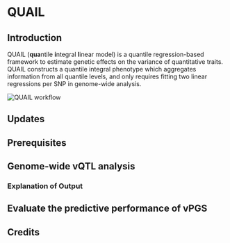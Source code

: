 # QUAIL

## Introduction

QUAIL (**qua**ntile **i**ntegral **l**inear model) is a quantile regression-based framework to estimate genetic effects on the variance of quantitative traits. QUAIL constructs a quantile integral phenotype which aggregates information from all quantile levels, and only requires fitting two linear regressions per SNP in genome-wide analysis.

![QUAIL workflow](https://github.com/qlu-lab/QUAIL/blob/main/Fig/QUAIL_Workflow.png)

## Updates




## Prerequisites

## Genome-wide vQTL analysis

### Explanation of Output

## Evaluate the predictive performance of vPGS

## Credits
